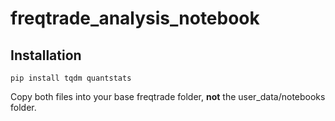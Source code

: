 # freqtrade_analysis_notebook

## Installation

`pip install tqdm quantstats`

Copy both files into your base freqtrade folder, **not** the user_data/notebooks folder.
